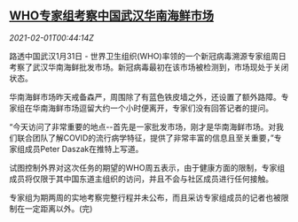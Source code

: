 <!--1612140942000-->
[WHO专家组考察中国武汉华南海鲜市场](https://cn.reuters.com/article/who-visit-wuhan-market-0131-sun-idCNKBS2A10YY)
------

<div><i>2021-02-01T00:44:14Z</i></div><p>路透中国武汉1月31日 - 世界卫生组织(WHO)率领的一个新冠病毒溯源专家组周日考察了武汉华南海鲜批发市场。新冠病毒最初在该市场被检测到，市场现处于关闭状态。</p><p>华南海鲜市场昨天戒备森严，周围除了有蓝色铁皮墙之外，还设置了额外路障。专家组在华南海鲜市场逗留大约一个小时便离开，专家们没有回答记者的提问。</p><p>“今天访问了非常重要的地点--首先是一家批发市场，刚才是华南海鲜市场。对我们联合团队了解COVID的流行病学特征，提供了非常丰富的信息且至关重要，”专家组成员Peter Daszak在推特上写道。</p><p>试图控制外界对这次任务的期望的WHO周五表示，由于健康方面的限制，专家组成员将仅限于其中国东道主组织的访问，并且不会与社区成员进行任何接触。</p><p>专家组为期两周的实地考察完整行程并未公布，而且采访专家组成员的记者也被限制在一定距离以外。(完)</p>
